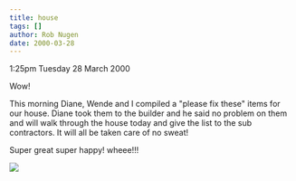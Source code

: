 ```yaml
---
title: house
tags: []
author: Rob Nugen
date: 2000-03-28
---
```


<p class=date>1:25pm Tuesday 28 March 2000</p>

<p>Wow!

<p>This morning Diane, Wende and I compiled a "please fix these" items for 
our house.  Diane took them to the builder and he said no problem on them 
and will walk through the house today and give the list to the sub 
contractors.  It will all be taken care of no sweat!

<p>Super great super happy!  wheee!!!

<p><img src="/images/rob/wL-ROB.gif">

  

